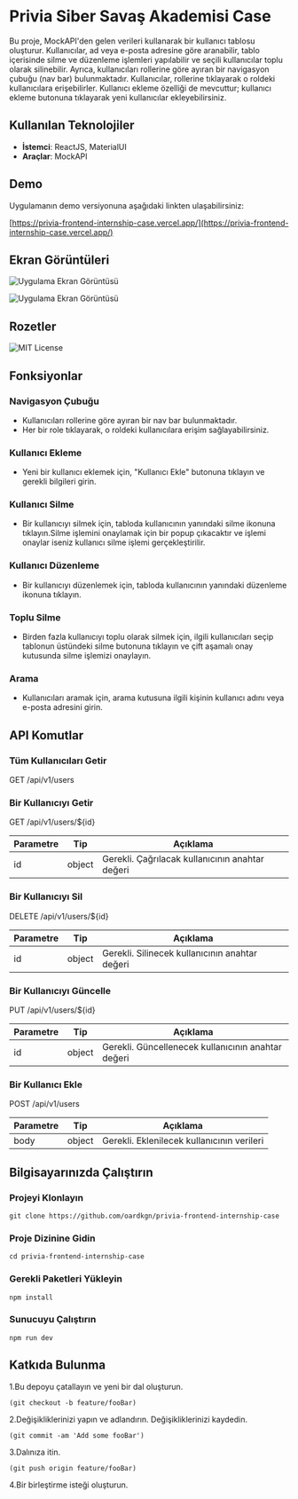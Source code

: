 
# Privia Siber Savaş Akademisi Case

Bu proje, MockAPI'den gelen verileri kullanarak bir kullanıcı tablosu oluşturur. Kullanıcılar, ad veya e-posta adresine göre aranabilir, tablo içerisinde silme ve düzenleme işlemleri yapılabilir ve seçili kullanıcılar toplu olarak silinebilir. 
Ayrıca, kullanıcıları rollerine göre ayıran bir navigasyon çubuğu (nav bar) bulunmaktadır. Kullanıcılar, rollerine tıklayarak o roldeki kullanıcılara erişebilirler. Kullanıcı ekleme özelliği de mevcuttur; kullanıcı ekleme butonuna tıklayarak yeni kullanıcılar ekleyebilirsiniz.

## Kullanılan Teknolojiler

- **İstemci**: ReactJS, MaterialUI
- **Araçlar**: MockAPI

## Demo

Uygulamanın demo versiyonuna aşağıdaki linkten ulaşabilirsiniz:

[https://privia-frontend-internship-case.vercel.app/](https://privia-frontend-internship-case.vercel.app/)

## Ekran Görüntüleri


![Uygulama Ekran Görüntüsü](https://firebasestorage.googleapis.com/v0/b/inker-19943.appspot.com/o/images%2Fscreencapture-localhost-5173-2024-05-19-12_48_57.png?alt=media&token=b90cec5b-a88c-47a2-9372-968535d4ee47)

![Uygulama Ekran Görüntüsü](https://firebasestorage.googleapis.com/v0/b/inker-19943.appspot.com/o/images%2Fscreencapture-localhost-5173-2024-05-19-12_49_46.png?alt=media&token=2bd416da-f5e8-4cfe-96c3-9373c4c2d70b)


## Rozetler

![MIT License](https://img.shields.io/badge/License-MIT-blue.svg)

## Fonksiyonlar

### Navigasyon Çubuğu

- Kullanıcıları rollerine göre ayıran bir nav bar bulunmaktadır.
- Her bir role tıklayarak, o roldeki kullanıcılara erişim sağlayabilirsiniz.

### Kullanıcı Ekleme

- Yeni bir kullanıcı eklemek için, "Kullanıcı Ekle" butonuna tıklayın ve gerekli bilgileri girin.

### Kullanıcı Silme

- Bir kullanıcıyı silmek için, tabloda kullanıcının yanındaki silme ikonuna tıklayın.Silme işlemini onaylamak için bir popup çıkacaktır ve işlemi onaylar iseniz kullanıcı silme işlemi gerçekleştirilir.

### Kullanıcı Düzenleme

- Bir kullanıcıyı düzenlemek için, tabloda kullanıcının yanındaki düzenleme ikonuna tıklayın.

### Toplu Silme

- Birden fazla kullanıcıyı toplu olarak silmek için, ilgili kullanıcıları seçip tablonun üstündeki silme butonuna tıklayın ve çift aşamalı onay kutusunda silme işlemizi onaylayın.

### Arama

- Kullanıcıları aramak için, arama kutusuna ilgili kişinin kullanıcı adını veya e-posta adresini girin.



## API Komutlar

### Tüm Kullanıcıları Getir

GET /api/v1/users



### Bir Kullanıcıyı Getir

GET /api/v1/users/${id}



| Parametre | Tip    | Açıklama                           |
|-----------|--------|------------------------------------|
| id        | object | Gerekli. Çağrılacak kullanıcının anahtar değeri |

### Bir Kullanıcıyı Sil

DELETE /api/v1/users/${id}

| Parametre | Tip    | Açıklama                           |
|-----------|--------|------------------------------------|
| id        | object | Gerekli. Silinecek kullanıcının anahtar değeri |

### Bir Kullanıcıyı Güncelle

PUT /api/v1/users/${id}


| Parametre | Tip    | Açıklama                           |
|-----------|--------|------------------------------------|
| id        | object | Gerekli. Güncellenecek kullanıcının anahtar değeri |

### Bir Kullanıcı Ekle

POST /api/v1/users


| Parametre | Tip    | Açıklama                           |
|-----------|--------|------------------------------------|
| body      | object | Gerekli. Eklenilecek kullanıcının verileri |

## Bilgisayarınızda Çalıştırın

### Projeyi Klonlayın

```
git clone https://github.com/oardkgn/privia-frontend-internship-case

```

### Proje Dizinine Gidin

```
cd privia-frontend-internship-case
```
### Gerekli Paketleri Yükleyin

```
npm install
```
### Sunucuyu Çalıştırın

```
npm run dev
```
## Katkıda Bulunma

1.Bu depoyu çatallayın ve 
yeni bir dal oluşturun.
```
(git checkout -b feature/fooBar)
```
2.Değişikliklerinizi yapın ve adlandırın.
Değişikliklerinizi kaydedin.
```
(git commit -am 'Add some fooBar')
```
3.Dalınıza itin.
```
(git push origin feature/fooBar)
```
4.Bir birleştirme isteği oluşturun.
